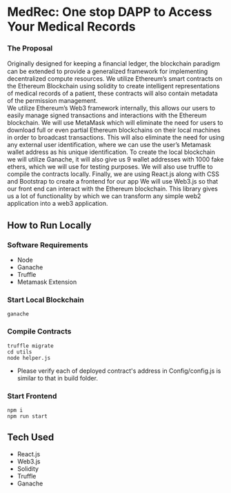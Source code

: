<h1>MedRec: One stop DAPP to Access Your Medical Records</h1>
<h3> The Proposal</h3>

Originally designed for keeping a ﬁnancial ledger, the blockchain paradigm can be extended to provide a generalized framework for implementing decentralized compute resources.
We utilize Ethereum’s smart contracts on the Ethereum Blockchain using solidity to create intelligent representations of medical records of a patient, these contracts will also contain metadata of the permission management.  
We utilize Ethereum’s Web3 framework internally, this allows our users to easily manage signed transactions and interactions with the Ethereum blockchain. 
We will use MetaMask which will eliminate the need for users to download full or even partial Ethereum blockchains on their local machines in order to broadcast transactions. This will also eliminate the need for using any external user identification, where we can use the user’s Metamask wallet address as his unique identification. 
To create the local blockchain we will utilize Ganache, it will also give us 9 wallet addresses with 1000 fake ethers, which we will use for testing purposes. 
We will also use truffle to compile the contracts locally. 
Finally, we are using React.js along with CSS and Bootstrap to create a frontend for our app 
We will use Web3.js so that our front end can interact with the Ethereum blockchain.  This library gives us a lot of functionality by which we can transform any simple web2 application into a web3 application.                                                                          

## How to Run Locally

### Software Requirements

- Node
- Ganache
- Truffle  
- Metamask Extension

### Start Local Blockchain

```
ganache
```

### Compile Contracts

```
truffle migrate 
cd utils 
node helper.js 
```

- Please verify each of deployed contract's address in Config/config.js is similar to that in build folder.

### Start Frontend

```
npm i
npm run start
```

## Tech Used

- React.js
- Web3.js
- Solidity
- Truffle
- Ganache
